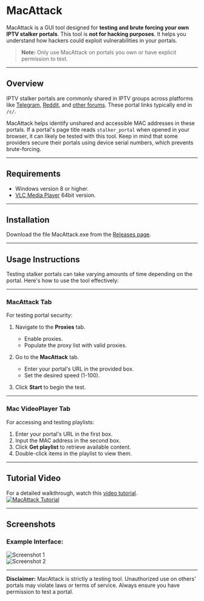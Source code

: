 # MacAttack

MacAttack is a GUI tool designed for **testing and brute forcing your own IPTV stalker portals**. This tool is **not for hacking purposes**. It helps you understand how hackers could exploit vulnerabilities in your portals. 

> **Note:** Only use MacAttack on portals you own or have explicit permission to test.

---

## Overview

IPTV stalker portals are commonly shared in IPTV groups across platforms like [Telegram](https://www.google.com/search?q=inurl:%22t.me%22%20telegram+iptv+mac+portal), [Reddit](https://www.reddit.com/r/iptvglory/), and [other forums](https://www.google.com/search?q="00%3A1a%3A79"+"%2Fc%2F"). These portal links typically end in `/c/`.

MacAttack helps identify unshared and accessible MAC addresses in these portals. If a portal's page title reads `stalker_portal` when opened in your browser, it can likely be tested with this tool. Keep in mind that some providers secure their portals using device serial numbers, which prevents brute-forcing.

---

## Requirements
- Windows version 8 or higher.
- [VLC Media Player](https://www.videolan.org/vlc/download-windows.html) 64bit version.

---

## Installation

Download the file MacAttack.exe from the [Releases page](https://github.com/Evilvir-us/MacAttack/releases).

---

## Usage Instructions

Testing stalker portals can take varying amounts of time depending on the portal. Here's how to use the tool effectively:

---

### **MacAttack Tab**  
For testing portal security:

1. Navigate to the **Proxies** tab.  
   - Enable proxies.  
   - Populate the proxy list with valid proxies.  

2. Go to the **MacAttack** tab.  
   - Enter your portal's URL in the provided box.  
   - Set the desired speed (1-100).  

3. Click **Start** to begin the test.

---

### **Mac VideoPlayer Tab**  
For accessing and testing playlists:

1. Enter your portal's URL in the first box.  
2. Input the MAC address in the second box.  
3. Click **Get playlist** to retrieve available content.  
4. Double-click items in the playlist to view them.

---

## Tutorial Video

For a detailed walkthrough, watch this [video tutorial](https://www.youtube.com/watch?v=90joS8qgbrQ).  
[![MacAttack Tutorial](https://img.youtube.com/vi/90joS8qgbrQ/0.jpg)](https://www.youtube.com/watch?v=90joS8qgbrQ)

---

## Screenshots

### Example Interface:
![Screenshot 1](https://evilvir.us/application/files/5817/3190/3286/Macattack1.png)  
![Screenshot 2](https://evilvir.us/application/files/6717/3190/3290/Macattack2.png)

---

**Disclaimer:** MacAttack is strictly a testing tool. Unauthorized use on others' portals may violate laws or terms of service. Always ensure you have permission to test a portal.
